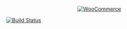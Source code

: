<p align="center"><a href="https://lsx-demo.lsdev.biz/"><img src="https://www.lsdev.biz/wp-content/uploads/2019/05/LSXHLogo.svg" alt="WooCommerce"></a></p>

[![Build Status](https://travis-ci.org/lightspeeddevelopment/lsx-health-plan.svg?branch=master)](https://travis-ci.org/lightspeeddevelopment/lsx-health-plan)
